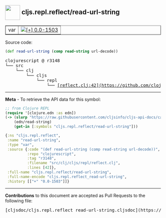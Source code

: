 ## <img width="48px" valign="middle" src="http://i.imgur.com/Hi20huC.png"> cljs.repl.reflect/read-url-string

 <table border="1">
<tr>

<td>var</td>
<td><a href="https://github.com/cljsinfo/cljs-api-docs/tree/0.0-1503"><img valign="middle" alt="[+] 0.0-1503" src="https://img.shields.io/badge/+-0.0--1503-lightgrey.svg"></a> </td>
</tr>
</table>






Source code:

```clj
(def read-url-string (comp read-string url-decode))
```

 <pre>
clojurescript @ r3148
└── src
    └── clj
        └── cljs
            └── repl
                └── <ins>[reflect.clj:42](https://github.com/clojure/clojurescript/blob/r3148/src/clj/cljs/repl/reflect.clj#L42)</ins>
</pre>


---

__Meta__ - To retrieve the API data for this symbol:

```clj
;; from Clojure REPL
(require '[clojure.edn :as edn])
(-> (slurp "https://raw.githubusercontent.com/cljsinfo/cljs-api-docs/catalog/cljs-api.edn")
    (edn/read-string)
    (get-in [:symbols "cljs.repl.reflect/read-url-string"]))
```

```clj
{:ns "cljs.repl.reflect",
 :name "read-url-string",
 :type "var",
 :source {:code "(def read-url-string (comp read-string url-decode))",
          :repo "clojurescript",
          :tag "r3148",
          :filename "src/clj/cljs/repl/reflect.clj",
          :lines [42]},
 :full-name "cljs.repl.reflect/read-url-string",
 :full-name-encode "cljs.repl.reflect_read-url-string",
 :history [["+" "0.0-1503"]]}

```

---

__Contributions__ to this document are accepted as Pull Requests to the following file:

 <pre>
[cljsdoc/cljs.repl.reflect_read-url-string.cljsdoc](https://github.com/cljsinfo/cljs-api-docs/blob/master/cljsdoc/cljs.repl.reflect_read-url-string.cljsdoc)
</pre>

